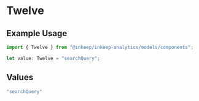 # Twelve

## Example Usage

```typescript
import { Twelve } from "@inkeep/inkeep-analytics/models/components";

let value: Twelve = "searchQuery";
```

## Values

```typescript
"searchQuery"
```